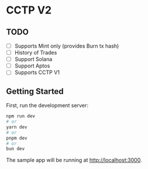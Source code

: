 # CCTP V2

## TODO

- [ ] Supports Mint only (provides Burn tx hash)
- [ ] History of Trades
- [ ] Support Solana
- [ ] Support Aptos
- [ ] Supports CCTP V1

## Getting Started

First, run the development server:

```bash
npm run dev
# or
yarn dev
# or
pnpm dev
# or
bun dev
```

The sample app will be running at [http://localhost:3000](http://localhost:3000).
